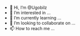 - 👋 Hi, I’m @Ugobilz
- 👀 I’m interested in ...
- 🌱 I’m currently learning ...
- 💞️ I’m looking to collaborate on ...
- 📫 How to reach me ...

<!---
Ugobilz/Ugobilz is a ✨ special ✨ repository because its `README.md` (this file) appears on your GitHub profile.
You can click the Preview link to take a look at your changes.
--->
